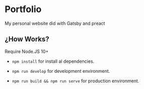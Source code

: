# Portfolio

My personal website did with Gatsby and preact

## ¿How Works?

Require Node.JS 10+

- `npm install` for install al dependencies.

- `npm run develop` for development environment.

- `npm run build && npm run serve` for production environment.
